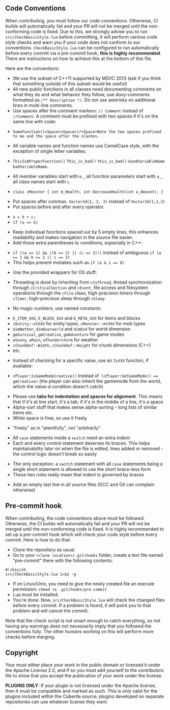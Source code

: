 Code Conventions
----------------

When contributing, you must follow our code conventions. Otherwise, CI builds will automatically fail and your PR will not be merged until the non-conforming code is fixed. Due to this, we strongly advise you to run `src/CheckBasicStyle.lua` before committing, it will perform various code style checks and warn you if your code does not conform to our conventions. `CheckBasicStyle.lua` can be configured to run automatically before every commit via a pre-commit hook, **this is highly recommended**. There are instructions on how to achieve this at the bottom of this file.

Here are the conventions:

 * We use the subset of C++11 supported by MSVC 2013 (ask if you think that something outside of this subset would be useful)
 * All new public functions in all classes need documenting comments on what they do and what behavior they follow, use doxy-comments formatted as `/** Description */`. Do not use asterisks on additional lines in multi-line comments.
 * Use spaces after the comment markers: `// Comment` instead of `//Comment`. A comment must be prefixed with two spaces if it's on the same line with code:
  - `SomeFunction()<Space><Space>//<Space>Note the two spaces prefixed to me and the space after the slashes.`
 * All variable names and function names use CamelCase style, with the exception of single letter variables.  
  - `ThisIsAProperFunction()` `This_is_bad()` `this_is_bad()` `GoodVariableName` `badVariableName`.
 * All member variables start with `m_`, all function parameters start with `a_`, all class names start with `c`.
  - `class cMonster { int m_Health; int DecreaseHealth(int a_Amount); }`
 * Put spaces after commas. `Vector3d(1, 2, 3)` instead of `Vector3d(1,2,3)`
 * Put spaces before and after every operator.
  - `a = b + c;`
  - `if (a == b)`
 * Keep individual functions spaced out by 5 empty lines, this enhances readability and makes navigation in the source file easier.
 * Add those extra parentheses to conditions, especially in C++:
  - `if ((a == 1) && ((b == 2) || (c == 3)))` instead of ambiguous `if (a == 1 && b == 2 || c == 3)`
  - This helps prevent mistakes such as `if (a & 1 == 0)`
 * Use the provided wrappers for OS stuff:
  - Threading is done by inheriting from `cIsThread`, thread synchronization through `cCriticalSection` and `cEvent`, file access and filesystem operations through the `cFile` class, high-precision timers through `cTimer`, high-precision sleep through `cSleep`
 * No magic numbers, use named constants:
  - `E_ITEM_XXX`, `E_BLOCK_XXX` and `E_META_XXX` for items and blocks
  - `cEntity::etXXX` for entity types, `cMonster::mtXXX` for mob types
  - `dimNether`, `dimOverworld` and `dimEnd` for world dimension
  - `gmSurvival`, `gmCreative`, `gmAdventure` for game modes
  - `wSunny`, `wRain`, `wThunderstorm` for weather
  - `cChunkDef::Width`, `cChunkDef::Height` for chunk dimensions (C++)
  - etc.
 * Instead of checking for a specific value, use an `IsXXX` function, if available:
  - `cPlayer:IsGameModeCreative()` instead of` (cPlayer:GetGameMode() == gmCreative)` (the player can also inherit the gamemode from the world, which the value-d condition doesn't catch)
 * Please use **tabs for indentation and spaces for alignment**. This means that if it's at line start, it's a tab; if it's in the middle of a line, it's a space
 * Alpha-sort stuff that makes sense alpha-sorting - long lists of similar items etc.
 * White space is free, so use it freely
  - "freely" as in "plentifully", not "arbitrarily"
 * All `case` statements inside a `switch` need an extra indent
 * Each and every control statement deserves its braces. This helps maintainability later on when the file is edited, lines added or removed - the control logic doesn't break so easily
  - The only exception: a `switch` statement with all `case` statements being a single short statement is allowed to use the short brace-less form
  - These two rules really mean that indent is governed by braces
 * Add an empty last line in all source files (GCC and Git can complain otherwise)

Pre-commit hook
---------
When contributing, the code conventions above *must* be followed. Otherwise, the CI builds will automatically fail and your PR will not be merged until the non-conforming code is fixed. It is highly recommended to set up a pre-commit hook which will check your code style before every commit. Here is how to do that:

 * Clone the repository as usual.
 * Go to your `<clone location>/.git/hooks` folder, create a text file named "pre-commit" there with the following contents:
```
#!/bin/sh
src/CheckBasicStyle.lua 1>&2 -g
```
 * If on Linux/Unix, you need to give the newly created file an execute permission: `chmod +x .git/hooks/pre-commit`
 * Lua must be installed.
 * You're done. Now, `src/CheckBasicStyle.lua` will check the changed files before every commit. If a problem is found, it will point you to that problem and will cancel the commit.

Note that the check script is not smart enough to catch everything, so not having any warnings does not necessarily imply that you followed the conventions fully. The other humans working on this will perform more checks before merging.

Copyright
---------

Your must either place your work in the public domain or licensed it under the Apache License 2.0, and if so you must add yourself to the contributors file to show that you accept the publication of your work under the license.

**PLUGINS ONLY**: If your plugin is not licensed under the Apache license, then it must be compatible and marked as such. This is only valid for the plugins included within the Cuberite source; plugins developed on separate repositories can use whatever license they want.
